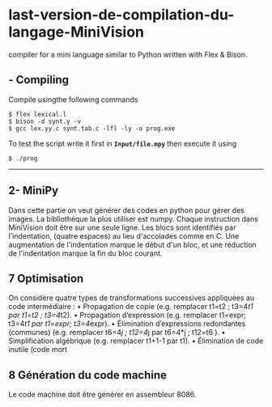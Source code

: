 # last-version-de-compilation-du-langage-MiniVision

compiler for a mini language similar to Python written with Flex & Bison.

## - Compiling

Compile usingthe following commands

    $ flex lexical.l
    $ bison -d synt.y -v
    $ gcc lex.yy.c synt.tab.c -lfl -ly -o prog.exe

To test the script write it first in **`Input/file.mpy`** then execute it using

    $ ./prog

---
## 2- MiniPy 
Dans cette partie on veut générer des codes en python pour gérer des images. La 
bibliothèque la plus utiliser est numpy. Chaque instruction dans MiniVision doit être sur une 
seule ligne. 
Les blocs sont identifiés par l'indentation, (quatre espaces) au lieu d'accolades comme en C. 
Une augmentation de l'indentation marque le début d'un bloc, et une réduction de l'indentation 
marque la fin du bloc courant. 



## 7 Optimisation 
On considère quatre types de transformations successives appliquées au code intermédiaire : 
• Propagation de copie (e.g. remplacer t1=t2 ; t3=4*t1 par t1=t2 ; t3=4*t2). 
• Propagation d’expression (e.g. remplacer t1=expr; t3=4*t1 par t1=expr; t3=4*expr). 
• Élimination d’expressions redondantes (communes) (e.g. remplacer t6=4*j ; t12=4*j par 
t6=4*j ; t12=t6 ). 
• Simplification algébrique (e.g. remplacer t1+1-1 par t1). 
• Élimination de code inutile (code mort

## 8 Génération du code machine 
Le code machine doit être générer en assembleur 8086.
